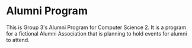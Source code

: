 # Alumni Program 
This is Group 3's Alumni Program for Computer Science 2. It is a program for a fictional Alumni Association that is planning to hold events for alumni to attend.